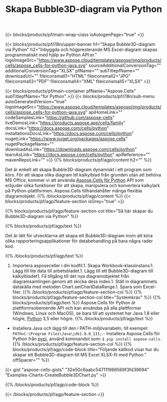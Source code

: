 ﻿---
title: Skapa Bubble3D-diagram via Python
url: /sv/python-java/create-bubble3d-chart/
description: Python Exempelkod för att skapa Bubble3D-diagram till Excel med hjälp av Python Library. Använd den här koden för att skapa ett Bubble3D-diagram till MS Excel i en Python-baserad applikation.
---
{{< blocks/products/pf/main-wrap-class isAutogenPage="true" >}}

{{< blocks/products/pf/i18n/upper-banner h1="Skapa Bubble3D-diagram via Python" h2="Inbyggda och högpresterande MS Excel-diagram skapas programmatiskt med hjälp av Python API:er." logoImageSrc="https://www.aspose.cloud/templates/aspose/img/products/cells/aspose_cells-for-python-java.svg" sourceAdditionalConversionTag="" additionalConversionTag="XLSX" pfName="" subTitlepfName="" downloadUrl="" fileiconsmall1="HTML" fileiconsmall2="JPG" fileiconsmall3="PDF" fileiconsmall4="XML" fileiconsmall5="XLSX" >}}

{{< blocks/products/pf/main-container pfName="Aspose.Cells" subTitlepfName="for Python" >}}
{{< blocks/products/pf/i18n/sub-menu autoGeneratedVersion="true" logoImageSrc="https://www.aspose.cloud/templates/aspose/img/products/cells/aspose_cells-for-python-java.svg" apiHomeLink="" codeSamplesLink="https://github.com/aspose-cells" liveDemosLink="https://products.aspose.app/cells/family" docsLink="https://docs.aspose.com/cells/python" installationsDocsLink="https://docs.aspose.com/cells/python" nugetLink="https://www.nuget.org/packages/aspose.cells" nugetPackageName="" downloadAsLink="https://downloads.aspose.com/cells/python" learnAsLink="https://docs.aspose.com/cells/python" apiReference="" mavenRepoLink="" >}}
{{% blocks/products/pf/agp/content h2="" %}}

Det är enkelt att skapa Bubble3D-diagram dynamiskt i ett program som körs. För att skapa olika diagram till kalkylblad från grunden utan att behöva MS Office, kommer vi att använda [Aspose.Cells för Python](https://pypi.org/project/aspose.cells)  API som erbjuder olika funktioner för att skapa, manipulera och konvertera kalkylark på Python-plattformen. Aspose.Cells tillhandahåller många flexibla diagramobjekt.
{{% /blocks/products/pf/agp/content %}}
{{< blocks/products/pf/agp/feature-section isGrey="true" >}}

{{% blocks/products/pf/agp/feature-section-col title="Så här skapar du Bubble3D-diagram via Python" %}}

{{% blocks/products/pf/agp/text %}}

Det är lätt för utvecklarna att skapa ett Bubble3D-diagram inom att köra olika rapporteringsapplikationer för databehandling på bara några rader kod.

{{% /blocks/products/pf/agp/text %}}

1. Importera asposeceller i din kodfil.1. Skapa Workbook-klassinstans.1. Lägg till lite data till arbetsbladet.1. Lägg till ett Bubble3D-diagram till kalkylbladet1. Få tillgång till det nya diagramobjektet från diagramsamlingen genom att skicka dess index.1. Ställ in diagrammets datakälla med metoden Chart.setChartDataRange.1. Spara som Excel-filer.
{{% /blocks/products/pf/agp/feature-section-col %}}
{{% blocks/products/pf/agp/feature-section-col title="Systemkrav" %}}
{{% blocks/products/pf/agp/text %}}
 Aspose.Cells för Python är plattformsoberoende API och kan användas på alla plattformar (Windows, Linux och MacOS), se bara till att systemet har Java 1.8 eller högre, [Python](https://www.python.org/downloads/) 3,5 eller högre.
{{% /blocks/products/pf/agp/text %}}
- Installera Java och lägg till den i PATH-miljövariabeln, till exempel: <code>PATH=C:\Program Files\Java\jdk1.8.0_131;</code>.- Installera Aspose.Cells för Python från <a href="https://pypi.org/project/aspose-cells/">pypi</a>, använd kommandot som: <code>$ pip install aspose-cells</code>.
{{% /blocks/products/pf/agp/feature-section-col %}}
{{% blocks/products/pf/agp/code-block title="Följande källkod visar hur du skapar ett Bubble3D-diagram till MS Excel XLSX-fil med Python." offSpacer="" %}}

{{< gist "aspose-cells-gists" "32e50c6aabc547111966569f3fd39694" "Examples-Charts-CreateBubble3DChart.py" >}}

{{% /blocks/products/pf/agp/code-block %}}

{{< /blocks/products/pf/agp/feature-section >}}

<!-- aboutfile Starts -->